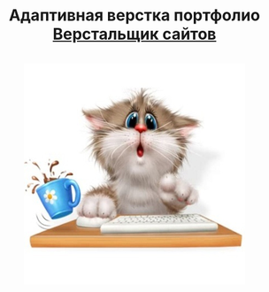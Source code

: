 <div align="center">
  <h1 align="center">Адаптивная верстка портфолио <a href="https://ann-philippova.github.io/My-Portfolio/#top" target="_blank">Верстальщик сайтов</a></h1><br>
  
  <a href="https://github.com/othneildrew/Best-README-Template" target="_blank">
    <img src="https://github.com/Ann-Philippova/My-Portfolio/blob/main/img/opengraph.jpg" alt="Logo" width="400" height="400">
  </a>
</div>
